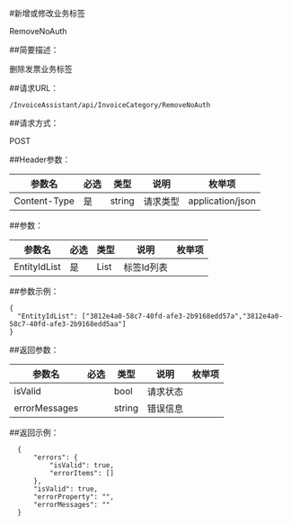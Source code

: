 #新增或修改业务标签

RemoveNoAuth

##简要描述：

删除发票业务标签

##请求URL：

    /InvoiceAssistant/api/InvoiceCategory/RemoveNoAuth

##请求方式：

POST

##Header参数：

  参数名 | 必选  | 类型  | 说明  | 枚举项  
 ------------ | ------------ | ------------ | ------------ | ------------
 Content-Type  |  是 | string  |  请求类型 | application/json

##参数：

  参数名 | 必选  | 类型  | 说明  | 枚举项  
 ------------ | ------------ | ------------ | ------------ | ------------
 EntityIdList  | 是  | List<string>  | 标签Id列表  |

##参数示例：

    {
      "EntityIdList": ["3812e4a0-58c7-40fd-afe3-2b9168edd57a","3812e4a0-58c7-40fd-afe3-2b9168edd5aa"]
    }

##返回参数：

  参数名 | 必选  | 类型  | 说明  | 枚举项  
 ------------ | ------------ | ------------ | ------------ | ------------
isValid||bool|请求状态|
errorMessages||string|错误信息|

##返回示例：

      {
          "errors": {
              "isValid": true,
              "errorItems": []
          },
          "isValid": true,
          "errorProperty": "",
          "errorMessages": ""
      }
